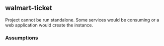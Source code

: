 ## walmart-ticket
Project cannot be run standalone. Some services would be consuming or a web application would create the instance. 

### Assumptions
